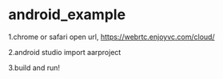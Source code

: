 # android_example

1.chrome or safari open url, https://webrtc.enjoyvc.com/cloud/

2.android studio import aarproject

3.build and run!



